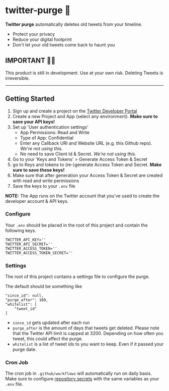# twitter-purge 🧹

**Twitter purge** automatically deletes old tweets from your timeline. 

- Protect your privacy
- Reduce your digital footprint
- Don't let your old tweets come back to haunt you


## IMPORTANT 🚨🚧

This product is still in development. Use at your own risk. Deleting Tweets is irreversible. 

---
## Getting Started

1. Sign up and create a project on the [Twitter Developer Portal](https://developer.twitter.com/)
1. Create a new Project and App (select any environment). **Make sure to save your API keys!**
1. Set up 'User authentication settings'
    * App Permissions: Read and Write
    * Type of App: Confidential 
    * Enter any Callback URI and Website URL (e.g. this Github repo). *We're not using this.*
    * No need to save Client Id & Secret. *We're not using this.*
1. Go to your 'Keys and Tokens' > Generate Access Token & Secret
1. go to Keys and tokens to (re-)generate Access Token and Secret. **Make sure to save these keys!**
1. Make sure that after generation your Access Token & Secret are created with read and write permissions 
1. Save the keys to your `.env` file

**NOTE:** The App runs on the Twitter account that you've used to create the developer account & API keys. 

### Configure 

Your `.env` should be placed in the root of this project and contain the following keys.

```
TWITTER_API_KEY=''
TWITTER_API_SECRET=''
TWITTER_ACCESS_TOKEN=''
TWITTER_ACCESS_TOKEN_SECRET=''
```

### Settings

The root of this project contains a settings file to configure the purge.

The default should be something like
```
"since_id": null,
"purge_after": 180,
"whitelist": [
    "tweet_id"
]
```

- `since_id` gets updated after each run
- `purge_after` is the amount of days that tweets get deleted. Please note that the Twitter API limit is capped at 3200. Depending on how often you tweet, this could affect the purge.
- `whitelist` is a list of tweet ids to you want to keep. Even if it passed your purge date.

### Cron Job

The cron job in `.github/workflows` will automatically run on daily basis. Make sure to configure [repository secrets](https://docs.github.com/en/actions/security-guides/encrypted-secrets#creating-encrypted-secrets-for-a-repository) with the same variables as your `.env` file.
